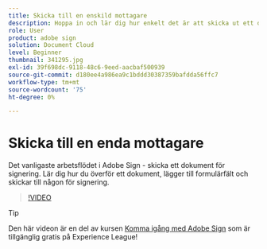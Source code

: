 ```yaml
---
title: Skicka till en enskild mottagare
description: Hoppa in och lär dig hur enkelt det är att skicka ut ett dokument för signering
role: User
product: adobe sign
solution: Document Cloud
level: Beginner
thumbnail: 341295.jpg
exl-id: 39f698dc-9118-48c6-9eed-aacbaf500939
source-git-commit: d180ee4a986ea9c1bddd30387359bafdda56ffc7
workflow-type: tm+mt
source-wordcount: '75'
ht-degree: 0%

---
```


# Skicka till en enda mottagare

Det vanligaste arbetsflödet i Adobe Sign - skicka ett dokument för signering. Lär dig hur du överför ett dokument, lägger till formulärfält och skickar till någon för signering.

>[!VIDEO](https://video.tv.adobe.com/v/341295?hidetitle=true)

>[!TIP]
>
>Den här videon är en del av kursen [Komma igång med Adobe Sign](https://experienceleague.adobe.com/?recommended=Sign-U-1-2020.1) som är tillgänglig gratis på Experience League!